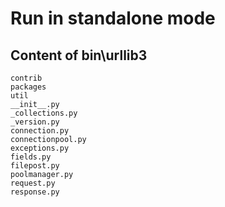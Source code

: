 # Run in standalone mode

## Content of bin\urllib3

```
contrib
packages
util
__init__.py
_collections.py
_version.py
connection.py
connectionpool.py
exceptions.py
fields.py
filepost.py
poolmanager.py
request.py
response.py
```
